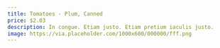 ```yaml
---
title: Tomatoes - Plum, Canned
price: $2.03
description: In congue. Etiam justo. Etiam pretium iaculis justo.
image: https://via.placeholder.com/1000x600/000000/fff.png
---
```

